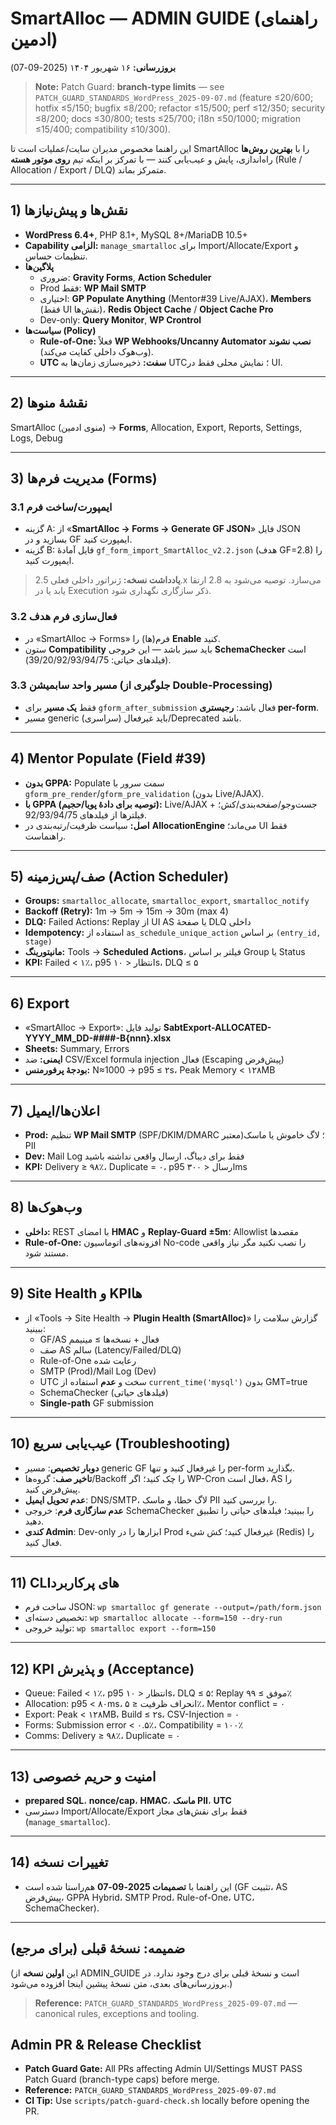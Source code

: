 # SmartAlloc — ADMIN GUIDE (راهنمای ادمین)  
**بروزرسانی:** ۱۶ شهریور ۱۴۰۴ (2025-09-07)
> **Note:** Patch Guard: **branch-type limits** — see `PATCH_GUARD_STANDARDS_WordPress_2025-09-07.md` (feature ≤20/600; hotfix ≤5/150; bugfix ≤8/200; refactor ≤15/500; perf ≤12/350; security ≤8/200; docs ≤30/800; tests ≤25/700; i18n ≤50/1000; migration ≤15/400; compatibility ≤10/300).

این راهنما مخصوص مدیران سایت/عملیات است تا SmartAlloc را با **بهترین روش‌ها** راه‌اندازی، پایش و عیب‌یابی کنند — با تمرکز بر اینکه تیم **روی موتور هسته** (Rule / Allocation / Export / DLQ) متمرکز بماند.

---

## 1) نقش‌ها و پیش‌نیازها
- **WordPress 6.4+**, PHP 8.1+, MySQL 8+/MariaDB 10.5+
- **Capability الزامی:** `manage_smartalloc` برای Import/Allocate/Export و تنظیمات حساس.
- **پلاگین‌ها**
  - ضروری: **Gravity Forms**, **Action Scheduler**
  - Prod فقط: **WP Mail SMTP**
  - اختیاری: **GP Populate Anything** (Mentor#39 Live/AJAX)، **Members** (فقط UI نقش‌ها)، **Redis Object Cache** / **Object Cache Pro**
  - Dev-only: **Query Monitor**, **WP Crontrol**
- **سیاست‌ها (Policy)**
  - **Rule-of-One:** فعلاً **WP Webhooks/Uncanny Automator نصب نشوند** (وب‌هوک داخلی کفایت می‌کند).
  - **UTC سفت:** ذخیره‌سازی زمان‌ها به UTC؛ نمایش محلی فقط در UI.

---

## 2) نقشهٔ منوها
SmartAlloc (منوی ادمین) → **Forms**, Allocation, Export, Reports, Settings, Logs, Debug

---

## 3) مدیریت فرم‌ها (Forms)
### 3.1 ایمپورت/ساخت فرم
- گزینه A: از «**SmartAlloc → Forms → Generate GF JSON**» فایل JSON بسازید و در GF ایمپورت کنید.  
- گزینه B: فایل آمادهٔ `gf_form_import_SmartAlloc_v2.2.json` (هدف GF=2.8) را ایمپورت کنید.

> **یادداشت نسخه:** ژنراتور داخلی فعلی 2.5.x می‌سازد. توصیه می‌شود به 2.8 ارتقا یابد یا در Execution ذکر سازگاری نگهداری شود.

### 3.2 فعال‌سازی فرم هدف
- در «SmartAlloc → Forms» فرم(ها) را **Enable** کنید.  
- ستون **Compatibility** باید سبز باشد — این خروجی **SchemaChecker** است (فیلدهای حیاتی: 39/20/92/93/94/75).

### 3.3 مسیر واحد سابمیشن (جلوگیری از Double-Processing)
- فقط **یک مسیر** برای `gform_after_submission` فعال باشد: **رجیستری per-form**.  
- مسیر generic (سراسری) باید غیرفعال/Deprecated باشد.

---

## 4) Mentor Populate (Field #39)
- **بدون GPPA:** Populate سمت سرور با `gform_pre_render`/`gform_pre_validation` (بدون Live/AJAX).  
- **با GPPA (توصیه برای دادهٔ پویا/حجیم):** Live/AJAX + جست‌وجو/صفحه‌بندی/کش؛ فیلترها از فیلدهای 92/93/94/75.  
- **اصل:** سیاست ظرفیت/رتبه‌بندی در **AllocationEngine** می‌ماند؛ UI فقط راهنماست.

---

## 5) صف/پس‌زمینه (Action Scheduler)
- **Groups:** `smartalloc_allocate`, `smartalloc_export`, `smartalloc_notify`  
- **Backoff (Retry):** 1m → 5m → 15m → 30m (max 4)  
- **DLQ:** Failed Actions؛ Replay از UI AS یا صفحهٔ DLQ داخلی  
- **Idempotency:** استفاده از `as_schedule_unique_action` بر اساس `(entry_id, stage)`  
- **مانیتورینگ:** Tools → **Scheduled Actions**، فیلتر بر اساس Group یا Status  
- **KPI:** Failed < ۱٪، p95 انتظار < ۱۰s، DLQ ≤ ۵

---

## 6) Export
- «SmartAlloc → Export»: تولید فایل **SabtExport-ALLOCATED-YYYY_MM_DD-####-B{nnn}.xlsx**  
- **Sheets:** Summary, Errors  
- **ایمنی:** ضد CSV/Excel formula injection فعال (Escaping پیش‌فرض)  
- **بودجهٔ پرفورمنس:** N≈1000 → p95 ≤ ۲s، Peak Memory < ۱۲۸MB

---

## 7) اعلان‌ها/ایمیل
- **Prod:** تنظیم **WP Mail SMTP** (SPF/DKIM/DMARC معتبر)؛ لاگ خاموش یا ماسک PII  
- **Dev:** Mail Log فقط برای دیباگ، ارسال واقعی نداشته باشید  
- **KPI:** Delivery ≥ ۹۸٪، Duplicate = ۰، p95 ارسال < ۳۰۰ms

---

## 8) وب‌هوک‌ها
- **داخلی:** REST با امضای **HMAC** و **Replay-Guard ±5m**؛ Allowlist مقصدها  
- **Rule-of-One:** افزونه‌های اتوماسیون No-code را نصب نکنید مگر نیاز واقعی مستند شود.

---

## 9) Site Health و KPIها
- از «Tools → Site Health → **Plugin Health (SmartAlloc)**» گزارش سلامت را ببینید:  
  - GF/AS فعال + نسخه‌ها ≥ مینیمم  
  - صف AS سالم (Latency/Failed/DLQ)  
  - Rule-of-One رعایت شده  
  - SMTP (Prod)/Mail Log (Dev)  
  - UTC سخت و **عدم** استفاده از `current_time('mysql')` بدون GMT=true  
  - SchemaChecker (فیلدهای حیاتی)  
  - **Single-path** GF submission

---

## 10) عیب‌یابی سریع (Troubleshooting)
- **دوبار تخصیص**: مسیر generic GF را غیرفعال کنید و تنها per-form بگذارید.  
- **تاخیر صف**: گروه‌ها/Backoff را چک کنید؛ اگر WP-Cron فعال است، AS را پیش‌فرض کنید.  
- **عدم تحویل ایمیل**: DNS/SMTP، لاگ خطا، و ماسک PII را بررسی کنید.  
- **عدم سازگاری فرم**: خروجی SchemaChecker را ببینید؛ فیلدهای حیاتی را تطبیق دهید.  
- **کندی Admin**: Dev-only ابزارها را در Prod غیرفعال کنید؛ کش شیء (Redis) را فعال کنید.

---

## 11) CLIهای پرکاربرد
- ساخت فرم JSON: `wp smartalloc gf generate --output=/path/form.json`  
- تخصیص دسته‌ای: `wp smartalloc allocate --form=150 --dry-run`  
- تولید خروجی: `wp smartalloc export --form=150`

---

## 12) KPI و پذیرش (Acceptance)
- Queue: Failed < ۱٪، p95 انتظار < ۱۰s، DLQ ≤ ۵؛ Replay موفق ≥ ۹۹٪  
- Allocation: p95 < ۸۰ms، انحراف ظرفیت ≤ ۵٪، Mentor conflict = ۰  
- Export: Peak < ۱۲۸MB، Build ≤ ۲s، CSV-Injection = ۰  
- Forms: Submission error < ۰.۵٪، Compatibility = ۱۰۰٪  
- Comms: Delivery ≥ ۹۸٪، Duplicate = ۰

---

## 13) امنیت و حریم خصوصی
- **prepared SQL**، **nonce/cap**، **HMAC**، **ماسک PII**، **UTC**  
- دسترسی Import/Allocate/Export فقط برای نقش‌های مجاز (`manage_smartalloc`).

---

## 14) تغییرات نسخه
- این راهنما با **تصمیمات 2025-09-07** هم‌راستا شده است (GF تثبیت، AS پیش‌فرض، GPPA Hybrid، SMTP Prod، Rule-of-One، UTC، SchemaChecker).

---

## ضمیمه: نسخهٔ قبلی (برای مرجع)
(این **اولین نسخه** از ADMIN_GUIDE است و نسخهٔ قبلی برای درج وجود ندارد. در بروزرسانی‌های بعدی، متن نسخهٔ پیشین اینجا افزوده می‌شود.)


> **Reference:** `PATCH_GUARD_STANDARDS_WordPress_2025-09-07.md` — canonical rules, exceptions and tooling.
## Admin PR & Release Checklist
- **Patch Guard Gate:** All PRs affecting Admin UI/Settings MUST PASS Patch Guard (branch-type caps) before merge.
- **Reference:** `PATCH_GUARD_STANDARDS_WordPress_2025-09-07.md`
- **CI Tip:** Use `scripts/patch-guard-check.sh` locally before opening the PR.
